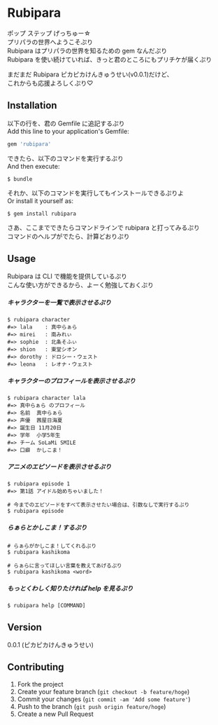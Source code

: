 # Rubipara

ポップ ステップ げっちゅー☆  
プリパラの世界へようこそぷり  
Rubipara はプリパラの世界を知るための gem なんだぷり  
Rubipara を使い続けていれば、きっと君のところにもプリチケが届くぷり  

まだまだ Rubipara ピカピカけんきゅうせい(v0.0.1)だけど、  
これからも応援よろしくぷり♡

## Installation

以下の行を、君の Gemfile に追記するぷり  
Add this line to your application's Gemfile:

```ruby
gem 'rubipara'
```

できたら、以下のコマンドを実行するぷり  
And then execute:

```
$ bundle
```

それか、以下のコマンドを実行してもインストールできるぷりよ  
Or install it yourself as:

```
$ gem install rubipara
```

さあ、ここまでできたらコマンドラインで rubipara と打ってみるぷり  
コマンドのヘルプがでたら、計算どおりぷり

## Usage

Rubipara は CLI で機能を提供しているぷり  
こんな使い方ができるから、よーく勉強しておくぷり


##### キャラクターを一覧で表示させるぷり
```
$ rubipara character
#=> lala    : 真中らぁら
#=> mirei   : 南みれぃ
#=> sophie  : 北条そふぃ
#=> shion   : 東堂シオン
#=> dorothy : ドロシー・ウェスト
#=> leona   : レオナ・ウェスト
```

##### キャラクターのプロフィールを表示させるぷり
```
$ rubipara character lala
#=> 真中らぁら のプロフィール
#=> 名前  真中らぁら
#=> 声優  茜屋日海夏
#=> 誕生日 11月20日
#=> 学年  小学5年生
#=> チーム SoLaMi SMILE
#=> 口癖  かしこま！
```

##### アニメのエピソードを表示させるぷり
```
$ rubipara episode 1
#=> 第1話 アイドル始めちゃいました！

# 今までのエピソードをすべて表示させたい場合は、引数なしで実行するぷり
$ rubipara episode
```

##### らぁらとかしこま！するぷり
```
# らぁらがかしこま！してくれるぷり
$ rubipara kashikoma

# らぁらに言ってほしい言葉を教えてあげるぷり
$ rubipara kashikoma <word>
```

##### もっとくわしく知りたければ help を見るぷり
```
$ rubipara help [COMMAND]
```

## Version

0.0.1 (ピカピカけんきゅうせい)

## Contributing

1. Fork the project
2. Create your feature branch (`git checkout -b feature/hoge`)
3. Commit your changes (`git commit -am 'Add some feature'`)
4. Push to the branch (`git push origin feature/hoge`)
5. Create a new Pull Request
